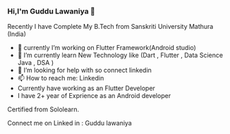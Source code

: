 ### Hi,I'm Guddu Lawaniya 👋

Recently I have Complete My B.Tech from  Sanskriti University Mathura (India)

- 🔭  currently I’m working on Flutter Framework(Android studio)
- 🌱 I’m currently learn New Technology like (Dart , Flutter , Data Science Java , DSA )
- 🤔 I’m looking for help with so connect linkedin
- 📫 How to reach me: Linkedin
- Currently have working as an Flutter Developer
- I have 2+ year of Exprience as an Android developer

Certified from Sololearn.

Connect me on Linked in : Guddu lawaniya

